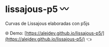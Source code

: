 # lissajous-p5 :wavy_dash:

Curvas de Lissajous elaboradas con p5js

:globe_with_meridians: Demo: [https://alejdev.github.io/lissajous-p5/](https://alejdev.github.io/lissajous-p5/) :point_left: